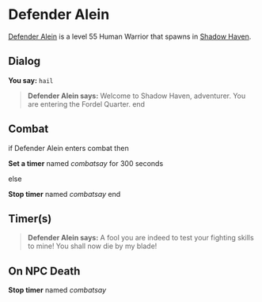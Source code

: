 # Defender Alein



[Defender Alein](/npc/150041) is a level 55 Human Warrior that spawns in [Shadow Haven](/zone/150).



## Dialog

**You say:** `hail`



>**Defender Alein says:** Welcome to Shadow Haven, adventurer. You are entering the Fordel Quarter.
end



## Combat

if Defender Alein enters combat  then


**Set a timer** named *combatsay* for 300 seconds

else


**Stop timer** named *combatsay*
end



## Timer(s)

>**Defender Alein says:** A fool you are indeed to test your fighting skills to mine!  You shall now die by my blade!


## On NPC Death

**Stop timer** named *combatsay*